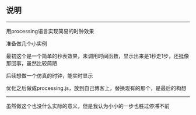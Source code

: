 ## 说明

- - -

用processing语言实现简易的时钟效果

准备做几个小实例

最初这个是一个简单的秒表效果，未调用时间函数，显示出来是1秒走1步，还挺像那回事，虽然比较简陋

后续想做一个仿真的时钟，能实时显示

优化之后做成processing.js，放到自己博客上，替换现有的那个，是最后的构想

- - -

虽然做这个也没什么实际的意义，但是我认为小小的一步也胜过停滞不前

